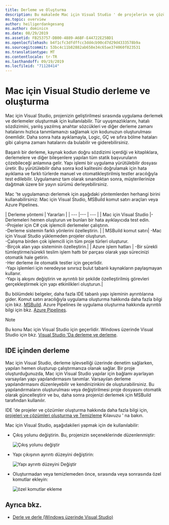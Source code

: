 ```yaml
---
title: Derleme ve Oluşturma
description: Bu makalede Mac için Visual Studio ' de projelerin ve çözümlerin nasıl derlenmesi ve oluşturulacağı açıklanmaktadır
ms.topic: overview
author: heiligerdankgesang
ms.author: dominicn
ms.date: 08/29/2019
ms.assetid: FB253757-DB00-4889-A6BF-E44722E25BD1
ms.openlocfilehash: b4f1cfc3dfdffcc3dd4cb90cd7d29d4333578b9a
ms.sourcegitcommit: 53bc4c11b82882ab658e34c65ae374060f823531
ms.translationtype: MT
ms.contentlocale: tr-TR
ms.lasthandoff: 09/19/2019
ms.locfileid: "71128414"
---
```

# <a name="compiling-and-building-in-visual-studio-for-mac"></a>Mac için Visual Studio derleme ve oluşturma

Mac için Visual Studio, projenizin geliştirilmesi sırasında uygulama derlemek ve derlemeler oluşturmak için kullanılabilir. Tür uyuşmazlıklarını, hatalı sözdizimini, yanlış yazılmış anahtar sözcükleri ve diğer derleme zamanı hatalarını hızlıca tanımlamanızı sağlamak için kodunuzun oluşturulması önemlidir. Daha sonra hata ayıklamayla, Logic, GÇ ve sıfıra bölme hataları gibi çalışma zamanı hatalarını da bulabilir ve giderebilirsiniz.

Başarılı bir derleme, kaynak kodun doğru sözdizimi içerdiği ve kitaplıklara, derlemelere ve diğer bileşenlere yapılan tüm statik başvuruların çözebileceği anlamına gelir. Yapı işlemi bir uygulama yürütülebilir dosyası üretir. Bu yürütülebilir daha sonra kod kalitesini doğrulamak için hata ayıklama ve farklı türlerde manuel ve otomatikleştirilmiş testler aracılığıyla test edilebilir. Uygulamanız tam olarak sınandıktan sonra, müşterilerinize dağıtmak üzere bir yayın sürümü derleyebilirsiniz.

Mac 'te uygulamanızı derlemek için aşağıdaki yöntemlerden herhangi birini kullanabilirsiniz: Mac için Visual Studio, MSBuild komut satırı araçları veya Azure Pipelines.

| Derleme yöntemi | Yararları |
| --- |--- | --- |
| Mac için Visual Studio |-Derlemeleri hemen oluşturun ve bunları bir hata ayıklayıcıda test edin.<br />-Projeler için C# çok işlemcili derlemeler çalıştırın.<br />-Derleme sistemin farklı yönlerini özelleştirin. |
| MSBuild komut satırı| -Mac için Visual Studio yüklemeden projeler oluşturun.<br />-Çalışma birden çok işlemcili için tüm proje türleri oluşturur.<br />-Birçok alan yapı sisteminin özelleştirin.|
| Azure işlem hatları | -Bir sürekli tümleştirme/sürekli teslim işlem hattı bir parçası olarak yapı sürecinizi otomatik hale getirin.<br />-Her derleme ile otomatik testler için geçerlidir.<br />-Yapı işlemleri için neredeyse sınırsız bulut tabanlı kaynakların paylaşmayan kullanır.<br />-Yapı iş akışını değiştirin ve ayrıntılı bir şekilde özelleştirilmiş görevleri gerçekleştirmek için yapı etkinlikleri oluşturun.|

Bu bölümdeki belgeler, daha fazla IDE tabanlı yapı işleminin ayrıntılarına gider. Komut satırı aracılığıyla uygulama oluşturma hakkında daha fazla bilgi için bkz. [MSBuild](/visualstudio/msbuild/msbuild). Azure Pipelines ile uygulama oluşturma hakkında ayrıntılı bilgi için bkz. [Azure Pipelines](/azure/devops/pipelines).


> [!NOTE]
> Bu konu Mac için Visual Studio için geçerlidir. Windows üzerinde Visual Studio için bkz. [Visual Studio 'Da derleme ve derleme](/visualstudio/ide/compiling-and-building-in-visual-studio).


## <a name="building-from-the-ide"></a>IDE içinden derleme

Mac için Visual Studio, derleme işlevselliği üzerinde denetim sağlarken, yapıları hemen oluşturup çalıştırmanıza olanak sağlar. Bir proje oluşturduğunuzda, Mac için Visual Studio yapılar için bağlamı ayarlayan varsayılan yapı yapılandırmasını tanımlar. Varsayılan derleme yapılandırmasını düzenleyebilir ve kendinizinkini de oluşturabilirsiniz. Bu yapılandırmaların oluşturulması veya değiştirilmesi proje dosyasını otomatik olarak güncelleştirir ve bu, daha sonra projenizi derlemek için MSBuild tarafından kullanılır.

IDE 'de projeler ve çözümler oluşturma hakkında daha fazla bilgi için, [projeleri ve çözümleri oluşturma ve Temizleme](building-and-cleaning-projects-and-solutions.md) Kılavuzu ' na bakın.

Mac için Visual Studio, aşağıdakileri yapmak için de kullanılabilir:

* Çıkış yolunu değiştirin. Bu, projenizin seçeneklerinde düzenlenmiştir:

    ![Çıkış yolunu değiştir](media/compiling-and-building-image4.png)

* Yapı çıkışının ayrıntı düzeyini değiştirin:

    ![Yapı ayrıntı düzeyini Değiştir](media/compiling-and-building-image5.png)

* Oluşturmadan veya temizlemeden önce, sırasında veya sonrasında özel komutlar ekleyin:

    ![özel komutlar ekleme](media/compiling-and-building-image6.png)


## <a name="see-also"></a>Ayrıca bkz.

- [Derle ve derle (Windows üzerinde Visual Studio)](/visualstudio/ide/compiling-and-building-in-visual-studio)

